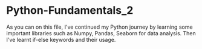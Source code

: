 # Python-Fundamentals_2
As you can on this file, I've continued my Python journey by learning some important libraries such as Numpy, Pandas, Seaborn for data analysis. Then I've learnt if-else keywords and their usage.
